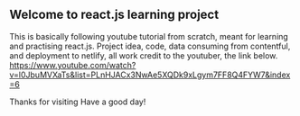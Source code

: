 ## Welcome to react.js learning project

This is basically following youtube tutorial from scratch, meant for learning and practising react.js.
Project idea, code, data consuming from contentful, and deployment to netlify, all work credit to the youtuber, the link below.
https://www.youtube.com/watch?v=l0JbuMVXaTs&list=PLnHJACx3NwAe5XQDk9xLgym7FF8Q4FYW7&index=6

Thanks for visiting
Have a good day!


